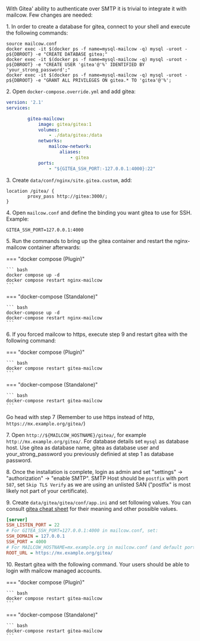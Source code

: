 With Gitea' ability to authenticate over SMTP it is trivial to integrate it with mailcow. Few changes are needed:

1\. In order to create a database for gitea, connect to your shell and execute the following commands:
```
source mailcow.conf
docker exec -it $(docker ps -f name=mysql-mailcow -q) mysql -uroot -p${DBROOT} -e "CREATE DATABASE gitea;"
docker exec -it $(docker ps -f name=mysql-mailcow -q) mysql -uroot -p${DBROOT} -e "CREATE USER 'gitea'@'%' IDENTIFIED BY 'your_strong_password';"
docker exec -it $(docker ps -f name=mysql-mailcow -q) mysql -uroot -p${DBROOT} -e "GRANT ALL PRIVILEGES ON gitea.* TO 'gitea'@'%';
```

2\. Open `docker-compose.override.yml` and add gitea:

```yaml
version: '2.1'
services:

		gitea-mailcow:
			image: gitea/gitea:1
			volumes:
				- ./data/gitea:/data
			networks:
				mailcow-network:
					aliases:
						- gitea
			ports:
				- "${GITEA_SSH_PORT:-127.0.0.1:4000}:22"
```

3\. Create `data/conf/nginx/site.gitea.custom`, add:
```
location /gitea/ {
		proxy_pass http://gitea:3000/;
}
```

4\. Open `mailcow.conf` and define the binding you want gitea to use for SSH. Example:

```
GITEA_SSH_PORT=127.0.0.1:4000
```

5\. Run the commands to bring up the gitea container and restart the nginx-mailcow container afterwards:

=== "docker compose (Plugin)"

    ``` bash
    docker compose up -d
	docker compose restart nginx-mailcow
    ```

=== "docker-compose (Standalone)"

    ``` bash
    docker-compose up -d
	docker-compose restart nginx-mailcow
    ```

6\. If you forced mailcow to https, execute step 9 and restart gitea with the following command:

=== "docker compose (Plugin)"

    ``` bash
    docker compose restart gitea-mailcow
    ```

=== "docker-compose (Standalone)"

    ``` bash
    docker-compose restart gitea-mailcow
    ```

Go head with step 7 (Remember to use https instead of http, `https://mx.example.org/gitea/`) 

7\. Open `http://${MAILCOW_HOSTNAME}/gitea/`, for example `http://mx.example.org/gitea/`. For database details set `mysql` as database host. Use gitea as database name, gitea as database user and your_strong_password you previously definied at step 1 as database password.

8\. Once the installation is complete, login as admin and set "settings" -> "authorization" -> "enable SMTP". SMTP Host should be `postfix` with port `587`, set `Skip TLS Verify` as we are using an unlisted SAN ("postfix" is most likely not part of your certificate).

9\. Create `data/gitea/gitea/conf/app.ini` and set following values. You can consult [gitea cheat sheet](https://docs.gitea.io/en-us/config-cheat-sheet/) for their meaning and other possible values.

```ini
[server]
SSH_LISTEN_PORT = 22
# For GITEA_SSH_PORT=127.0.0.1:4000 in mailcow.conf, set:
SSH_DOMAIN = 127.0.0.1
SSH_PORT = 4000
# For MAILCOW_HOSTNAME=mx.example.org in mailcow.conf (and default ports for HTTPS), set:
ROOT_URL = https://mx.example.org/gitea/
```

10\. Restart gitea with the following command. Your users should be able to login with mailcow managed accounts.

=== "docker compose (Plugin)"

    ``` bash
    docker compose restart gitea-mailcow
    ```

=== "docker-compose (Standalone)"

    ``` bash
    docker-compose restart gitea-mailcow
    ```
